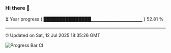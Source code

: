 ### Hi there 👋

⏳ Year progress { ███████████████▁▁▁▁▁▁▁▁▁▁▁▁▁▁▁ } 52.81 %

---

⏰ Updated on Sat, 12 Jul 2025 18:35:26 GMT

![Progress Bar CI](https://github.com/DhruviPatel157/GitHub-Actions-Demo/workflows/Progress%20Bar%20CI/badge.svg)
